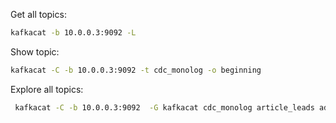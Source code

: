 Get all topics:
```bash
kafkacat -b 10.0.0.3:9092 -L
```

Show topic:
```bash
kafkacat -C -b 10.0.0.3:9092 -t cdc_monolog -o beginning
```

Explore all topics:
```bash
 kafkacat -C -b 10.0.0.3:9092  -G kafkacat cdc_monolog article_leads advert_history_hook_events dwh_article_raw dwh_article dwh_article_aggregate
```
